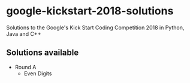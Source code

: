 # google-kickstart-2018-solutions
Solutions to the Google's Kick Start Coding Competition 2018 in Python, Java and C++

## Solutions available
  - Round A
      - Even Digits 